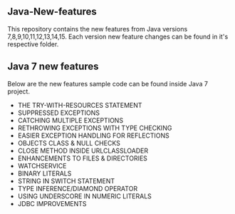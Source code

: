## Java-New-features
This repository contains the new features from Java versions 7,8,9,10,11,12,13,14,15. Each version new feature changes can be found in it's respective folder.

## Java 7 new features
Below are the new features sample code can be found inside Java 7 project.

- THE TRY-WITH-RESOURCES STATEMENT
- SUPPRESSED EXCEPTIONS
- CATCHING MULTIPLE EXCEPTIONS
- RETHROWING EXCEPTIONS WITH TYPE CHECKING
- EASIER EXCEPTION HANDLING FOR REFLECTIONS
- OBJECTS CLASS & NULL CHECKS
- CLOSE METHOD INSIDE URLCLASSLOADER
- ENHANCEMENTS TO FILES & DIRECTORIES
- WATCHSERVICE
- BINARY LITERALS 
- STRING IN SWITCH STATEMENT
- TYPE INFERENCE/DIAMOND OPERATOR
- USING UNDERSCORE IN NUMERIC LITERALS
- JDBC IMPROVEMENTS

